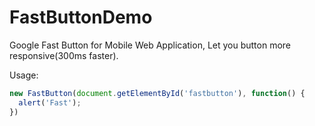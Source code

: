 FastButtonDemo
==============

Google Fast Button for Mobile Web Application, Let you button more responsive(300ms faster).

Usage:
```javascript
new FastButton(document.getElementById('fastbutton'), function() {
  alert('Fast');
})
```
